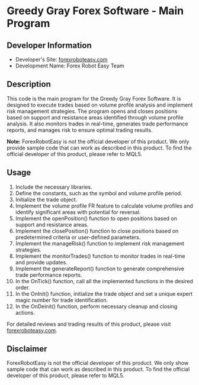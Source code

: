 # Greedy Gray Forex Software - Main Program

## Developer Information
- Developer's Site: [forexroboteasy.com](https://forexroboteasy.com/forex-robot-review/greedy-gray-forex-software-free-download-real-time-monitoring/)
- Development Name: Forex Robot Easy Team

## Description
This code is the main program for the Greedy Gray Forex Software. It is designed to execute trades based on volume profile analysis and implement risk management strategies. The program opens and closes positions based on support and resistance areas identified through volume profile analysis. It also monitors trades in real-time, generates trade performance reports, and manages risk to ensure optimal trading results.

**Note:** ForexRobotEasy is not the official developer of this product. We only provide sample code that can work as described in this product. To find the official developer of this product, please refer to MQL5.

## Usage
1. Include the necessary libraries.
2. Define the constants, such as the symbol and volume profile period.
3. Initialize the trade object.
4. Implement the volume profile FR feature to calculate volume profiles and identify significant areas with potential for reversal.
5. Implement the openPosition() function to open positions based on support and resistance areas.
6. Implement the closePosition() function to close positions based on predetermined criteria or user-defined parameters.
7. Implement the manageRisk() function to implement risk management strategies.
8. Implement the monitorTrades() function to monitor trades in real-time and provide updates.
9. Implement the generateReport() function to generate comprehensive trade performance reports.
10. In the OnTick() function, call all the implemented functions in the desired order.
11. In the OnInit() function, initialize the trade object and set a unique expert magic number for trade identification.
12. In the OnDeinit() function, perform necessary cleanup and closing actions.

For detailed reviews and trading results of this product, please visit [forexroboteasy.com](https://forexroboteasy.com/forex-robot-review/greedy-gray-forex-software-free-download-real-time-monitoring/).

## Disclaimer
ForexRobotEasy is not the official developer of this product. We only show sample code that can work as described in this product. To find the official developer of this product, please refer to MQL5.
